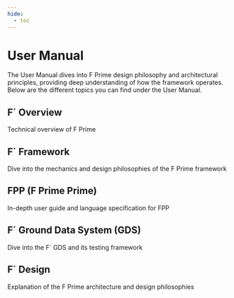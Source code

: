```yaml
---
hide:
  - toc
---
```


# User Manual

The User Manual dives into F Prime design philosophy and architectural principles, providing deep understanding of how the framework operates. Below are the different topics you can find under the User Manual. 

## __F´ Overview__
Technical overview of F Prime

## __F´ Framework__
Dive into the mechanics and design philosophies of the F Prime framework

## __FPP (F Prime Prime)__
In-depth user guide and language specification for FPP

## __F´ Ground Data System (GDS)__
Dive into the F´ GDS and its testing framework

## __F´ Design__
Explanation of the F Prime architecture and design philosophies